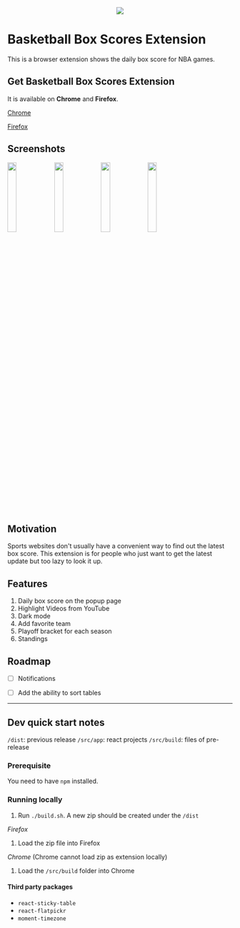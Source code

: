 <p align="center">
  <img src="src/build/assets/png/icon-2-color-128.png">
</p>

# Basketball Box Scores Extension

This is a browser extension shows the daily box score for NBA games.

## Get Basketball Box Scores Extension

It is available on **Chrome** and **Firefox**.

[Chrome](https://chrome.google.com/webstore/detail/box-scores/mfmkedeaebcckihpinmhkadoagdbifaa)

[Firefox](https://addons.mozilla.org/en-US/firefox/addon/basketball-box-scores)

## Screenshots
<img style="width:20%" src="screenshots/box_score.png">
<img style="width:20%" src="screenshots/box_score_dark_mode.png">
<img style="width:20%" src="screenshots/standings.png">
<img style="width:20%" src="screenshots/playoff.png">


## Motivation

Sports websites don't usually have a convenient way to find out the latest box score.
This extension is for people who just want to get the latest update but too lazy to look it up.

## Features
1. Daily box score on the popup page
1. Highlight Videos from YouTube
1. Dark mode
1. Add favorite team
1. Playoff bracket for each season
1. Standings

## Roadmap
- [ ] Notifications
- [ ] Add the ability to sort tables


---
## Dev quick start notes
`/dist`: previous release
`/src/app`: react projects
`/src/build`: files of pre-release

### Prerequisite
You need to have `npm` installed.

### Running locally
1. Run `./build.sh`. A new zip should be created under the `/dist`

*Firefox*
1. Load the zip file into Firefox

*Chrome* (Chrome cannot load zip as extension locally)
1. Load the `/src/build` folder into Chrome

#### Third party packages
* `react-sticky-table`
* `react-flatpickr`
* `moment-timezone`
